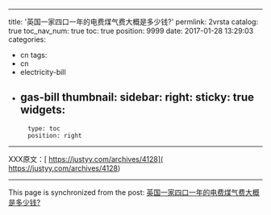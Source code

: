 
---
title: '英国一家四口一年的电费煤气费大概是多少钱?'
permlink: 2vrsta
catalog: true
toc_nav_num: true
toc: true
position: 9999
date: 2017-01-28 13:29:03
categories:
- cn
tags:
- cn
- electricity-bill
- gas-bill
thumbnail: 
sidebar:
    right:
        sticky: true
widgets:
    -
        type: toc
        position: right
---


XXX原文：[ https://justyy.com/archives/4128]( https://justyy.com/archives/4128)

- - -

This page is synchronized from the post: [英国一家四口一年的电费煤气费大概是多少钱?](https://steemit.com/@justyy/2vrsta)
